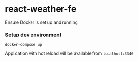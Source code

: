 # react-weather-fe

Ensure Docker is set up and running.

### Setup dev environment 
```
docker-compose up
```

Application with hot reload will be available from `localhost:3346`